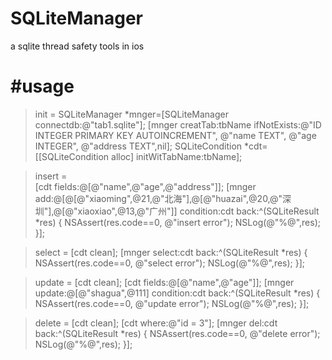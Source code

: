 SQLiteManager
=============

a sqlite thread safety tools in ios




#usage
=============

>init
=
	SQLiteManager *mnger=[SQLiteManager connectdb:@"tab1.sqlite"];
	[mnger creatTab:tbName ifNotExists:@"ID INTEGER PRIMARY KEY AUTOINCREMENT",
                                        @"name TEXT",
                                        @"age INTEGER",
                                        @"address TEXT",nil];
	SQLiteCondition *cdt=[[SQLiteCondition alloc] initWitTabName:tbName];


   
    
>insert
=   
	[cdt fields:@[@"name",@"age",@"address"]];
    [mnger add:@[@[@"xiaoming",@21,@"北海"],@[@"huazai",@20,@"深圳"],@[@"xiaoxiao",@13,@"广州"]] condition:cdt back:^(SQLiteResult *res) {
            NSAssert(res.code==0, @"insert error");
            NSLog(@"%@",res);
    }];

>select
=
    [cdt clean];
    [mnger select:cdt back:^(SQLiteResult *res) {
        NSAssert(res.code==0, @"select error");
        NSLog(@"%@",res);
    }];
    
>update
=
    [cdt clean];
    [cdt fields:@[@"name",@"age"]];
    [mnger update:@[@"shagua",@111] condition:cdt back:^(SQLiteResult *res) {
        NSAssert(res.code==0, @"update error");
        NSLog(@"%@",res);
    }];

>delete
=
    [cdt clean];
    [cdt where:@"id = 3"];
    [mnger del:cdt back:^(SQLiteResult *res) {
        NSAssert(res.code==0, @"delete error");
        NSLog(@"%@",res);
    }];

